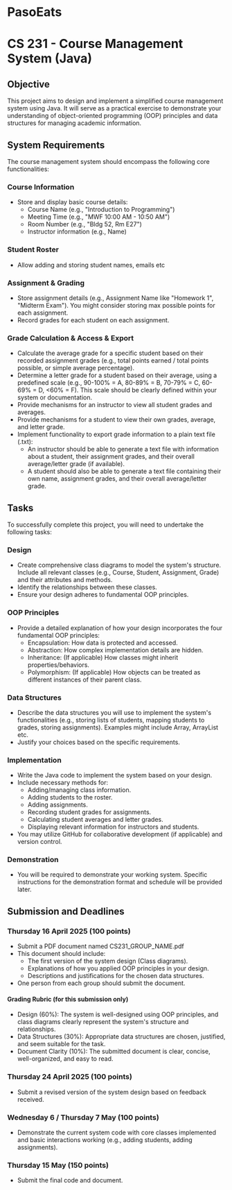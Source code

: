 # PasoEats
# CS 231 - Course Management System (Java)

## Objective
This project aims to design and implement a simplified course management system using Java. It will serve as a practical exercise to demonstrate your understanding of object-oriented programming (OOP) principles and data structures for managing academic information.

## System Requirements
The course management system should encompass the following core functionalities:

### Course Information
- Store and display basic course details: 
  - Course Name (e.g., "Introduction to Programming")
  - Meeting Time (e.g., "MWF 10:00 AM - 10:50 AM") 
  - Room Number (e.g., "Bldg 52, Rm E27")
  - Instructor information (e.g., Name)

### Student Roster
- Allow adding and storing student names, emails etc

### Assignment & Grading
- Store assignment details (e.g., Assignment Name like "Homework 1", "Midterm Exam"). You might consider storing max possible points for each assignment.
- Record grades for each student on each assignment.

### Grade Calculation & Access & Export
- Calculate the average grade for a specific student based on their recorded assignment grades (e.g., total points earned / total points possible, or simple average percentage).
- Determine a letter grade for a student based on their average, using a predefined scale (e.g., 90-100% = A, 80-89% = B, 70-79% = C, 60-69% = D, <60% = F). This scale should be clearly defined within your system or documentation.
- Provide mechanisms for an instructor to view all student grades and averages.
- Provide mechanisms for a student to view their own grades, average, and letter grade.
- Implement functionality to export grade information to a plain text file (.txt):
  - An instructor should be able to generate a text file with information about a student, their assignment grades, and their overall average/letter grade (if available).
  - A student should also be able to generate a text file containing their own name, assignment grades, and their overall average/letter grade.

## Tasks
To successfully complete this project, you will need to undertake the following tasks:

### Design
- Create comprehensive class diagrams to model the system's structure. Include all relevant classes (e.g., Course, Student, Assignment, Grade) and their attributes and methods.
- Identify the relationships between these classes.
- Ensure your design adheres to fundamental OOP principles.

### OOP Principles
- Provide a detailed explanation of how your design incorporates the four fundamental OOP principles:
  - Encapsulation: How data is protected and accessed.
  - Abstraction: How complex implementation details are hidden.
  - Inheritance: (If applicable) How classes might inherit properties/behaviors.
  - Polymorphism: (If applicable) How objects can be treated as different instances of their parent class.

### Data Structures
- Describe the data structures you will use to implement the system's functionalities (e.g., storing lists of students, mapping students to grades, storing assignments). Examples might include Array, ArrayList etc.
- Justify your choices based on the specific requirements.

### Implementation
- Write the Java code to implement the system based on your design.
- Include necessary methods for:
  - Adding/managing class information.
  - Adding students to the roster.
  - Adding assignments.
  - Recording student grades for assignments.
  - Calculating student averages and letter grades.
  - Displaying relevant information for instructors and students.
- You may utilize GitHub for collaborative development (if applicable) and version control.

### Demonstration
- You will be required to demonstrate your working system. Specific instructions for the demonstration format and schedule will be provided later.

## Submission and Deadlines

### Thursday 16 April 2025 (100 points)
- Submit a PDF document named CS231_GROUP_NAME.pdf
- This document should include:
  - The first version of the system design (Class diagrams).
  - Explanations of how you applied OOP principles in your design.
  - Descriptions and justifications for the chosen data structures.
- One person from each group should submit the document.

#### Grading Rubric (for this submission only)
- Design (60%): The system is well-designed using OOP principles, and class diagrams clearly represent the system's structure and relationships.
- Data Structures (30%): Appropriate data structures are chosen, justified, and seem suitable for the task.
- Document Clarity (10%): The submitted document is clear, concise, well-organized, and easy to read.

### Thursday 24 April 2025 (100 points)
- Submit a revised version of the system design based on feedback received.

### Wednesday 6 / Thursday 7 May (100 points)
- Demonstrate the current system code with core classes implemented and basic interactions working (e.g., adding students, adding assignments).

### Thursday 15 May (150 points)
- Submit the final code and document.
